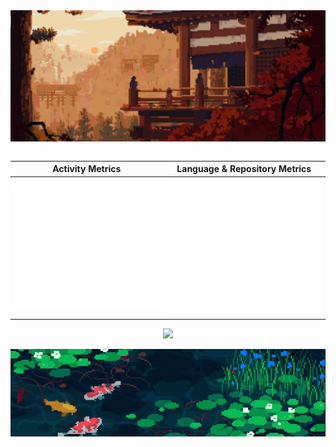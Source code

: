 <div align="center">
   <img align="center" src="Assets/new_top_banner.gif" width="800">
   <br /><br />

   |   Activity Metrics     |    Language & Repository Metrics  |
| -------------- | -------------- |
| <img src="/github-metrics.svg" alt="Metrics" width="100%">    |  <img src="/metrics_2.svg" alt="Metrics" width="100%">   |
   <!-- <img src="https://metrics.lecoq.io/adamjeddy?template=classic&base.header=0&base.activity=0&base.community=0&base.repositories=0&base.metadata=0&achievements=1&languages=1&base=header%2C%20activity%2C%20community%2C%20repositories%2C%20metadata&base.indepth=false&base.hireable=false&base.skip=false&languages=false&languages.ignored=Jupyter%20Notebook&languages.limit=8&languages.threshold=0%25&languages.other=false&languages.colors=rainbow&languages.sections=most-used&languages.details=bytes-size%2C%20percentage&languages.indepth=false&languages.analysis.timeout=15&languages.analysis.timeout.repositories=7.5&languages.categories=programming&languages.recent.categories=programming&languages.recent.load=300&languages.recent.days=14&achievements=false&achievements.threshold=C&achievements.secrets=true&achievements.display=compact&achievements.limit=12&config.timezone=Asia%2FDubai" alt="Metrics" width="100%">-->

   ![](https://komarev.com/ghpvc/?username=AdamJeddy&color=grey&style=for-the-badge)
   
   <img align="center" src="Assets/bottom_banner.gif" width="800">
   
</div>


